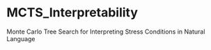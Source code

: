 # MCTS_Interpretability
Monte Carlo Tree Search for Interpreting Stress Conditions in Natural Language
